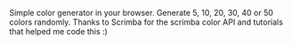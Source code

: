 Simple color generator in your browser.
Generate 5, 10, 20, 30, 40 or 50 colors randomly.
Thanks to Scrimba for the scrimba color API and tutorials that helped me code this :)
